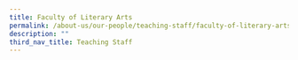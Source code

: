 ```yaml
---
title: Faculty of Literary Arts
permalink: /about-us/our-people/teaching-staff/faculty-of-literary-arts/
description: ""
third_nav_title: Teaching Staff
---
```

